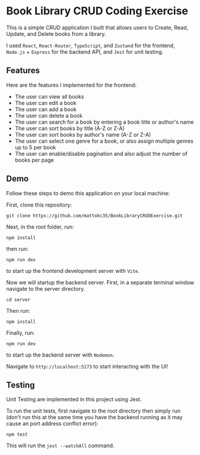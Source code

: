 # Book Library CRUD Coding Exercise

This is a simple CRUD application I built that allows users to Create, Read, Update, and Delete books from a library.

I used `React`, `React-Router`, `TypeScript`, and `Zustand` for the frontend, `Node.js` + `Express` for the backend API, and `Jest` for unit testing.

## Features

Here are the features I implemented for the frontend:

- The user can view all books
- The user can edit a book
- The user can add a book
- The user can delete a book
- The user can search for a book by entering a book title or author's name
- The user can sort books by title (A-Z or Z-A)
- The user can sort books by author's name (A-Z or Z-A)
- The user can select one genre for a book, or also assign multiple genres up to 5 per book
- The user can enable/disable pagination and also adjust the number of books per page

## Demo

Follow these steps to demo this application on your local machine:

First, clone this repository:

```
git clone https://github.com/mattokc35/BookLibraryCRUDExercise.git
```

Next, in the root folder, run:
```
npm install
```
then run:
```
npm run dev
```
to start up the frontend development server with `Vite`.

Now we will startup the backend server. First, in a separate terminal window navigate to the server directory.
```
cd server
```
Then run:
```
npm install
```
Finally, run:
```
npm run dev
```

to start up the backend server with `Nodemon`.

Navigate to `http://localhost:5173` to start interacting with the UI!

## Testing

Unit Testing are implemented in this project using Jest. 

To run the unit tests, first navigate to the root directory then simply run (don't run this at the same time you have the backend running as it may cause an port address conflict error):

```
npm test
```

This will run the `jest --watchAll` command.

